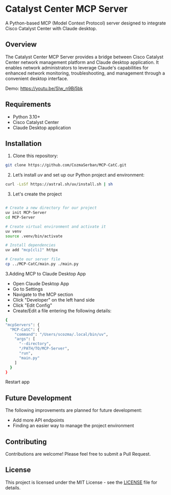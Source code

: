 # Catalyst Center MCP Server

A Python-based MCP (Model Context Protocol) server designed to integrate Cisco Catalyst Center with Claude desktop.

## Overview

The Catalyst Center MCP Server provides a bridge between Cisco Catalyst Center network management platform and Claude desktop application. It enables network administrators to leverage Claude's capabilities for enhanced network monitoring, troubleshooting, and management through a convenient desktop interface.

Demo: https://youtu.be/SIw_n9Bj5bk

## Requirements

- Python 3.10+
- Cisco Catalyst Center
- Claude Desktop application 


## Installation

1. Clone this repository:
```bash
git clone https://github.com/CozmaSerban/MCP-CatC.git
```


2. Let’s install *uv* and set up our Python project and environment:
```bash
curl -LsSf https://astral.sh/uv/install.sh | sh
```

3. Let's create the project
```bash

# Create a new directory for our project
uv init MCP-Server
cd MCP-Server

# Create virtual environment and activate it
uv venv
source .venv/bin/activate

# Install dependencies
uv add "mcp[cli]" httpx

# Create our server file
cp ../MCP-CatC/main.py ./main.py
```

3.Adding MCP to Claude Desktop App
  - Open Claude Desktop App
  - Go to Settings
  - Navigate to the MCP section
  - Click "Developer" on the left hand side
  - Click "Edit Config"
  - Create/Edit a file entering the following details:
  ```bash
{
  "mcpServers": {
    "MCP-CatC": {
      "command": "/Users/scozma/.local/bin/uv",
      "args": [
        "--directory",
        "/PATH/TO/MCP-Server",
        "run",
        "main.py"
      ]
    }
  }
```
Restart app

## Future Development
The following improvements are planned for future development:
- Add more API endpoints
- Finding an easier way to manage the project environment


## Contributing
Contributions are welcome! Please feel free to submit a Pull Request.

## License

This project is licensed under the MIT License - see the [LICENSE](LICENSE) file for details.
